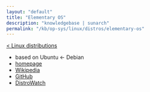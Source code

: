 ```yaml
---
layout: "default"
title: "Elementary OS"
description: "knowledgebase | sunarch"
permalink: "/kb/op-sys/linux/distros/elementary-os"
---
```

<!--
This Source Code Form is subject to the terms of the Mozilla Public
License, v. 2.0. If a copy of the MPL was not distributed with this
file, You can obtain one at http://mozilla.org/MPL/2.0/.
-->

[< Linux distributions](distros.md)

- based on Ubuntu <- Debian
- [homepage](https://elementary.io)
- [Wikipedia](https://en.wikipedia.org/wiki/Elementary_OS)
- [GitHub](https://github.com/elementary/)
- [DistroWatch](https://distrowatch.com/table.php?distribution=elementary)
